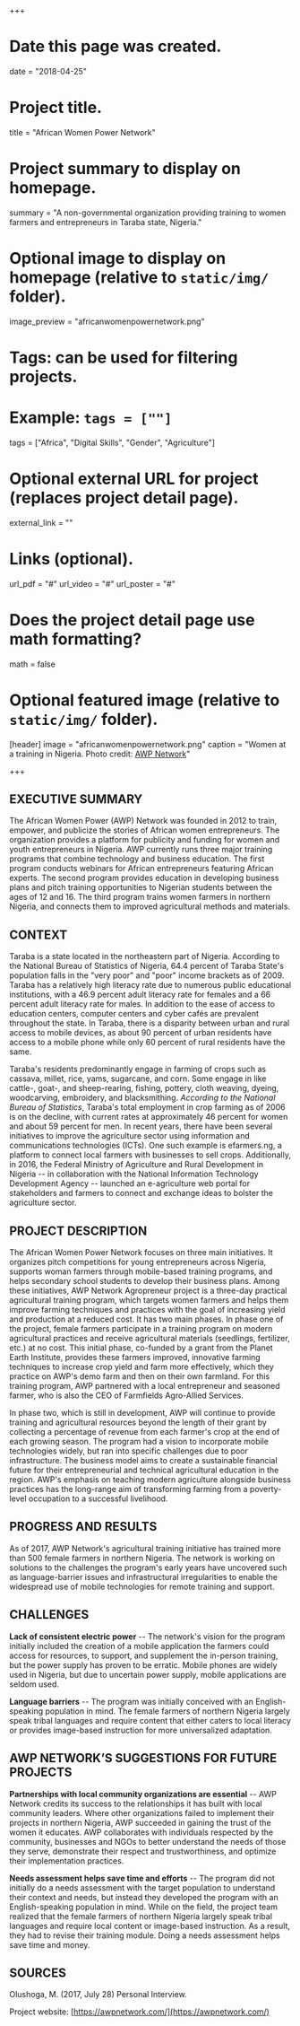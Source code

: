 +++
# Date this page was created.
date = "2018-04-25"

# Project title.
title = "African Women Power Network"

# Project summary to display on homepage.
summary = "A non-governmental organization providing training to women farmers and entrepreneurs in Taraba state, Nigeria."

# Optional image to display on homepage (relative to `static/img/` folder).
image_preview = "africanwomenpowernetwork.png"

# Tags: can be used for filtering projects.
# Example: `tags = [""]`
tags = ["Africa", "Digital Skills", "Gender", "Agriculture"]

# Optional external URL for project (replaces project detail page).
external_link = ""

# Links (optional).

url_pdf = "#"
url_video = "#"
url_poster = "#"

# Does the project detail page use math formatting?
math = false



# Optional featured image (relative to `static/img/` folder).
[header]
image = "africanwomenpowernetwork.png"
caption = "Women at a training in Nigeria. Photo credit: [AWP Network](https://awpnetwork.com/)"

+++
## EXECUTIVE SUMMARY

The African Women Power (AWP) Network was founded in 2012 to train,
empower, and publicize the stories of African women entrepreneurs. The
organization provides a platform for publicity and funding for women and
youth entrepreneurs in Nigeria. AWP currently runs three major training
programs that combine technology and business education. The first
program conducts webinars for African entrepreneurs featuring African
experts. The second program provides education in developing business
plans and pitch training opportunities to Nigerian students between the
ages of 12 and 16. The third program trains women farmers in northern
Nigeria, and connects them to improved agricultural methods and
materials.

## CONTEXT

Taraba is a state located in the northeastern part of Nigeria. According
to the National Bureau of Statistics of Nigeria, 64.4 percent of Taraba
State's population falls in the "very poor" and "poor" income brackets
as of 2009. Taraba has a relatively high literacy rate due to numerous
public educational institutions, with a 46.9 percent adult literacy rate
for females and a 66 percent adult literacy rate for males. In addition
to the ease of access to education centers, computer centers and cyber
cafés are prevalent throughout the state. In Taraba, there is a
disparity between urban and rural access to mobile devices, as about 90
percent of urban residents have access to a mobile phone while only 60
percent of rural residents have the same.

Taraba's residents predominantly engage in farming of crops such as
cassava, millet, rice, yams, sugarcane, and corn. Some engage in like
cattle-, goat-, and sheep-rearing, fishing, pottery, cloth weaving,
dyeing, woodcarving, embroidery, and blacksmithing. *According to the
National Bureau of Statistics*, Taraba's total employment in crop
farming as of 2006 is on the decline, with current rates at
approximately 46 percent for women and about 59 percent for men. In
recent years, there have been several initiatives to improve the
agriculture sector using information and communications technologies
(ICTs). One such example is efarmers.ng, a platform to connect local
farmers with businesses to sell crops. Additionally, in 2016, the
Federal Ministry of Agriculture and Rural Development in Nigeria -- in
collaboration with the National Information Technology Development
Agency -- launched an e-agriculture web portal for stakeholders and
farmers to connect and exchange ideas to bolster the agriculture sector.

## PROJECT DESCRIPTION

The African Women Power Network focuses on three main initiatives. It
organizes pitch competitions for young entrepreneurs across Nigeria,
supports woman farmers through mobile-based training programs, and helps
secondary school students to develop their business plans. Among these
initiatives, AWP Network Agropreneur project is a three-day practical
agricultural training program, which targets women farmers and helps
them improve farming techniques and practices with the goal of
increasing yield and production at a reduced cost. It has two main
phases. In phase one of the project, female farmers participate in a
training program on modern agricultural practices and receive
agricultural materials (seedlings, fertilizer, etc.) at no cost. This
initial phase, co-funded by a grant from the Planet Earth Institute,
provides these farmers improved, innovative farming techniques to
increase crop yield and farm more effectively, which they practice on
AWP's demo farm and then on their own farmland. For this training
program, AWP partnered with a local entrepreneur and seasoned farmer,
who is also the CEO of Farmfields Agro-Allied Services.

In phase two, which is still in development, AWP will continue to
provide training and agricultural resources beyond the length of their
grant by collecting a percentage of revenue from each farmer's crop at
the end of each growing season. The program had a vision to incorporate
mobile technologies widely, but ran into specific challenges due to poor
infrastructure. The business model aims to create a sustainable
financial future for their entrepreneurial and technical agricultural
education in the region. AWP's emphasis on teaching modern agriculture
alongside business practices has the long-range aim of transforming
farming from a poverty-level occupation to a successful livelihood.

## PROGRESS AND RESULTS

As of 2017, AWP Network's agricultural training initiative has trained
more than 500 female farmers in northern Nigeria. The network is working
on solutions to the challenges the program's early years have uncovered
such as language-barrier issues and infrastructural irregularities to
enable the widespread use of mobile technologies for remote training and
support.

## CHALLENGES

**Lack of consistent electric power** -- The network's vision for the
program initially included the creation of a mobile application the
farmers could access for resources, to support, and supplement the
in-person training, but the power supply has proven to be erratic.
Mobile phones are widely used in Nigeria, but due to uncertain power
supply, mobile applications are seldom used.

**Language barriers** -- The program was initially conceived with an
English-speaking population in mind. The female farmers of northern
Nigeria largely speak tribal languages and require content that either
caters to local literacy or provides image-based instruction for more
universalized adaptation.


## AWP NETWORK’S SUGGESTIONS FOR FUTURE PROJECTS

**Partnerships with local community organizations are essential** -- AWP
Network credits its success to the relationships it has built with local
community leaders. Where other organizations failed to implement their
projects in northern Nigeria, AWP succeeded in gaining the trust of the
women it educates. AWP collaborates with individuals respected by the
community, businesses and NGOs to better understand the needs of those
they serve, demonstrate their respect and trustworthiness, and optimize
their implementation practices.

**Needs assessment helps save time and efforts** -- The program did not
initially do a needs assessment with the target population to understand
their context and needs, but instead they developed the program with an
English-speaking population in mind. While on the field, the project
team realized that the female farmers of northern Nigeria largely speak
tribal languages and require local content or image-based instruction.
As a result, they had to revise their training module. Doing a needs
assessment helps save time and money.



## SOURCES

Olushoga, M. (2017, July 28) Personal Interview.

Project website: [https://awpnetwork.com/](https://awpnetwork.com/)






